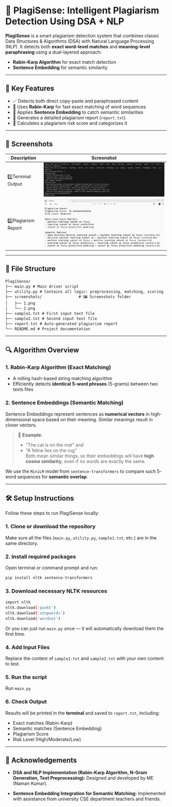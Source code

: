 # 📑 PlagiSense: Intelligent Plagiarism Detection Using DSA + NLP

**PlagiSense** is a smart plagiarism detection system that combines classic Data Structures & Algorithms (DSA) with Natural Language Processing (NLP). It detects both **exact word-level matches** and **meaning-level paraphrasing** using a dual-layered approach:
- **Rabin-Karp Algorithm** for exact match detection
- **Sentence Embedding** for semantic similarity

---

## 🚀 Key Features

- ✅ Detects both direct copy-paste and paraphrased content
- 🧠 Uses **Rabin-Karp** for fast exact matching of word sequences
- 🧠 Applies **Sentence Embedding** to catch semantic similarities
- 📝 Generates a detailed plagiarism report (`report.txt`)
- 🎯 Calculates a plagiarism risk score and categorizes it

---

## 📸 Screenshots

| Description            | Screenshot |
|------------------------|------------|
| 1️⃣Terminal Output             | ![](screenshots/1.png) |
| 2️⃣Plagiarism Report         | ![](screenshots/2.png) |

---

## 📁 File Structure

```text
PlagiSense/
├── main.py # Main driver script
├── utility.py # Contains all logic: preprocessing, matching, scoring
├── screenshots/                # 🖼️ Screenshots folder
│   ├── 1.png 
│   └── 2.png
├── sample1.txt # First input text file
├── sample2.txt # Second input text file
├── report.txt # Auto-generated plagiarism report
└── README.md # Project documentation
```

---

## 🔍 Algorithm Overview

### 1. Rabin-Karp Algorithm (Exact Matching)
- A rolling hash-based string matching algorithm
- Efficiently detects **identical 5-word phrases** (5-grams) between two texts files

### 2. Sentence Embeddings (Semantic Matching)
Sentence Embeddings represent sentences as **numerical vectors** in high-dimensional space based on their meaning. Similar meanings result in closer vectors.

> 📌 **Example**:
> - "The cat is on the mat" and  
> - "A feline lies on the rug"  
> Both mean similar things, so their embeddings will have **high cosine similarity**, even if no words are exactly the same.

We use the `MiniLM` model from `sentence-transformers` to compare such 5-word sequences for **semantic overlap**.

---

## 🛠️ Setup Instructions

Follow these steps to run PlagiSense locally:

### 1. Clone or download the repository  
Make sure all the files (`main.py`, `utility.py`, `sample1.txt`, etc.) are in the same directory.

### 2. Install required packages

Open terminal or command prompt and run:

```bash
pip install nltk sentence-transformers
```

### 3. Download necessary NLTK resources

```bash
import nltk
nltk.download('punkt')
nltk.download('stopwords')
nltk.download('wordnet')
```
Or you can just run `main.py` once — it will automatically download them the first time.

### 4. Add Input Files

Replace the content of `sample1.txt` and `sample2.txt` with your own content to test.

### 5. Run the script

Run `main.py`

### 6. Check Output

Results will be printed in the **terminal** and saved to `report.txt`, including:

- Exact matches (Rabin-Karp)
- Semantic matches (Sentence Embedding)
- Plagiarism Score
- Risk Level (High/Moderate/Low)

---

## 🙏 Acknowledgements

- **DSA and NLP Implementation (Rabin-Karp Algorithm, N-Gram Generation, Text Preprocessing):** Designed and developed by ME (Naman Kumar).

- **Sentence Embedding Integration for Semantic Matching:** Implemented with assistance from university CSE department teachers and friends.









